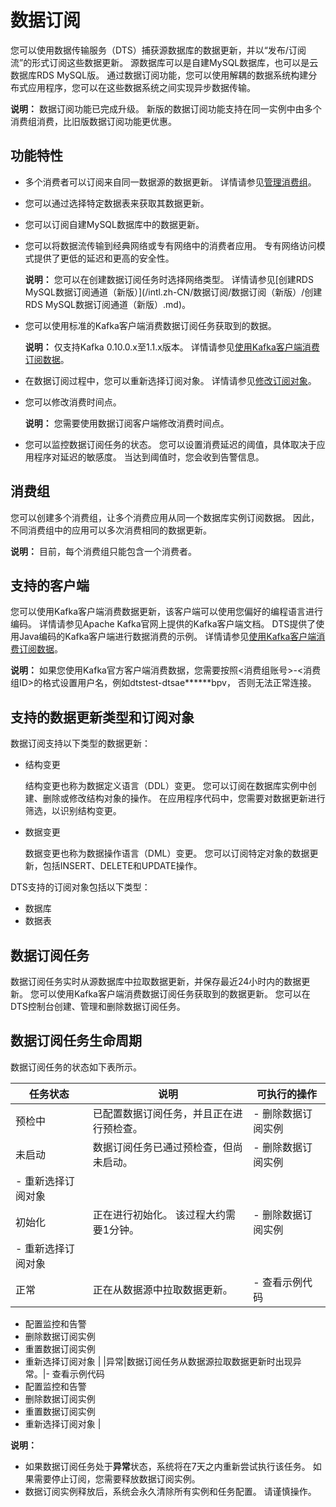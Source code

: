 # 数据订阅

您可以使用数据传输服务（DTS）捕获源数据库的数据更新，并以“发布/订阅流”的形式订阅这些数据更新。 源数据库可以是自建MySQL数据库，也可以是云数据库RDS MySQL版。 通过数据订阅功能，您可以使用解耦的数据系统构建分布式应用程序，您可以在这些数据系统之间实现异步数据传输。

**说明：** 数据订阅功能已完成升级。 新版的数据订阅功能支持在同一实例中由多个消费组消费，比旧版数据订阅功能更优惠。

## 功能特性

-   多个消费者可以订阅来自同一数据源的数据更新。 详情请参见[管理消费组](/intl.zh-CN/数据订阅/数据订阅（新版）/管理消费组.md)。
-   您可以通过选择特定数据表来获取其数据更新。
-   您可以订阅自建MySQL数据库中的数据更新。
-   您可以将数据流传输到经典网络或专有网络中的消费者应用。 专有网络访问模式提供了更低的延迟和更高的安全性。

    **说明：** 您可以在创建数据订阅任务时选择网络类型。 详情请参见[创建RDS MySQL数据订阅通道（新版）](/intl.zh-CN/数据订阅/数据订阅（新版）/创建RDS MySQL数据订阅通道（新版）.md)。

-   您可以使用标准的Kafka客户端消费数据订阅任务获取到的数据。

    **说明：** 仅支持Kafka 0.10.0.x至1.1.x版本。 详情请参见[使用Kafka客户端消费订阅数据](/intl.zh-CN/数据订阅/数据订阅（新版）/使用Kafka客户端消费订阅数据.md)。

-   在数据订阅过程中，您可以重新选择订阅对象。 详情请参见[修改订阅对象](/intl.zh-CN/数据订阅/数据订阅（新版）/修改订阅对象.md)。
-   您可以修改消费时间点。

    **说明：** 您需要使用数据订阅客户端修改消费时间点。

-   您可以监控数据订阅任务的状态。 您可以设置消费延迟的阈值，具体取决于应用程序对延迟的敏感度。 当达到阈值时，您会收到告警信息。

## 消费组

您可以创建多个消费组，让多个消费应用从同一个数据库实例订阅数据。 因此，不同消费组中的应用可以多次消费相同的数据更新。

**说明：** 目前，每个消费组只能包含一个消费者。

## 支持的客户端

您可以使用Kafka客户端消费数据更新，该客户端可以使用您偏好的编程语言进行编码。 详情请参见Apache Kafka官网上提供的Kafka客户端文档。 DTS提供了使用Java编码的Kafka客户端进行数据消费的示例。 详情请参见[使用Kafka客户端消费订阅数据](/intl.zh-CN/数据订阅/数据订阅（新版）/使用Kafka客户端消费订阅数据.md)。

**说明：** 如果您使用Kafka官方客户端消费数据，您需要按照<消费组账号\>-<消费组ID\>的格式设置用户名，例如dtstest-dtsae\*\*\*\*\*\*bpv， 否则无法正常连接。

## 支持的数据更新类型和订阅对象

数据订阅支持以下类型的数据更新：

-   结构变更

    结构变更也称为数据定义语言（DDL）变更。 您可以订阅在数据库实例中创建、删除或修改结构对象的操作。 在应用程序代码中，您需要对数据更新进行筛选，以识别结构变更。

-   数据变更

    数据变更也称为数据操作语言（DML）变更。 您可以订阅特定对象的数据更新，包括INSERT、DELETE和UPDATE操作。


DTS支持的订阅对象包括以下类型：

-   数据库
-   数据表

## 数据订阅任务

数据订阅任务实时从源数据库中拉取数据更新，并保存最近24小时内的数据更新。 您可以使用Kafka客户端消费数据订阅任务获取到的数据更新。 您可以在DTS控制台创建、管理和删除数据订阅任务。

## 数据订阅任务生命周期

数据订阅任务的状态如下表所示。

|任务状态|说明|可执行的操作|
|----|--|------|
|预检中|已配置数据订阅任务，并且正在进行预检查。|-   删除数据订阅实例 |
|未启动|数据订阅任务已通过预检查，但尚未启动。|-   删除数据订阅实例
-   重新选择订阅对象 |
|初始化|正在进行初始化。 该过程大约需要1分钟。|-   删除数据订阅实例
-   重新选择订阅对象 |
|正常|正在从数据源中拉取数据更新。|-   查看示例代码
-   配置监控和告警
-   删除数据订阅实例
-   重置数据订阅实例
-   重新选择订阅对象 |
|异常|数据订阅任务从数据源拉取数据更新时出现异常。|-   查看示例代码
-   配置监控和告警
-   删除数据订阅实例
-   重置数据订阅实例
-   重新选择订阅对象 |

**说明：**

-   如果数据订阅任务处于**异常**状态，系统将在7天之内重新尝试执行该任务。 如果需要停止订阅，您需要释放数据订阅实例。
-   数据订阅实例释放后，系统会永久清除所有实例和任务配置。 请谨慎操作。

